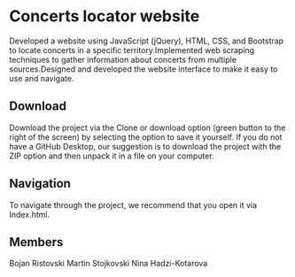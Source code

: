 #  Concerts locator website

Developed a website using JavaScript (jQuery), HTML, CSS, and Bootstrap to locate concerts in a specific territory.Implemented web scraping techniques to gather information about concerts from multiple sources.Designed and developed the website interface to make it easy to use and navigate.

## Download
Download the project via the Clone or download option (green button to the right of the screen) by selecting the option to save it yourself. If you do not have a GitHub Desktop, our suggestion is to download the project with the ZIP option and then unpack it in a file on your computer.

## Navigation
To navigate through the project, we recommend that you open it via Index.html.

## Members
Bojan Ristovski
Martin Stojkovski
Nina Hadzi-Kotarova
